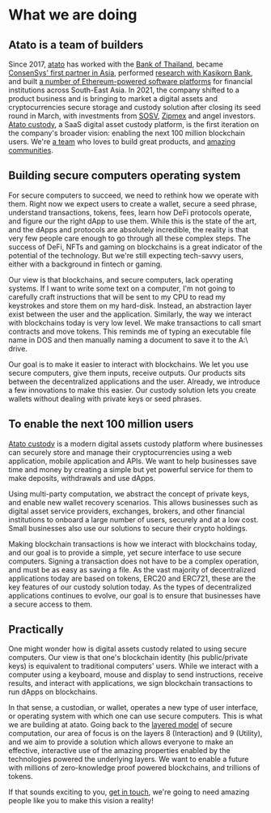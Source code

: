 # What we are doing

## Atato is a team of builders

Since 2017, [atato](https://www.atato.com) has worked with the [Bank of Thailand](https://t.sidekickopen01.com/s3t/c/5/f18dQhb0S7kF8cN81sW58NPmK2zGCwVN8Jbw_8QsRtKVnNz585vf_lTW16gGy-3NFTyN101?te=W3R5hFj4cm2zwW4mKLS-3ZVc6BW3K8Qcj4cKJQFW4fNk2Q43T4NRW3zdZsk43Q9hgW3QZmG63zdYS7W49Kwyr3T0p5DW3C7kwh3K9F3GW49KwFp1Gy-qYF4cJ2xwmMs11&si=8000000001379416&pi=87cb6d71-5f98-4b42-dfa0-2796306d4b39), became [ConsenSys' first partner in Asia](https://t.sidekickopen01.com/s3t/c/5/f18dQhb0S7kF8cN81sW58NPmK2zGCwVN8Jbw_8QsRtKVnNz585vf_lTW16gGy-3NFTyN101?te=W3R5hFj4cm2zwW3_SMDQ3yMjpkW41Y6TF4cSnrxW41RkwN3yLWKmW43SfG43z8ndpW3zhlTg1N4Km3W4fHRFD4rxjp-W1GFZjD3K78gNW49Q4C14cHYR5W4fHRGW3Kb2ZZW1Y-gFX1YZT4Bf1Vp8qH04&si=8000000001379416&pi=87cb6d71-5f98-4b42-dfa0-2796306d4b39), performed [research with Kasikorn Bank](https://t.sidekickopen01.com/s3t/c/5/f18dQhb0S7kF8cN81sW58NPmK2zGCwVN8Jbw_8QsRtKVnNz585vf_lTW16gGy-3NFTyN101?te=W3R5hFj4cm2zwW4mKLS-3zhrs0W43mZrX3_rgXdW43WJz_3F7xMDW41n__x4fGBqvw3zhs7S48T2&si=8000000001379416&pi=87cb6d71-5f98-4b42-dfa0-2796306d4b39), and built [a number of Ethereum-powered software platforms](https://t.sidekickopen01.com/s3t/c/5/f18dQhb0S7kF8cN81sW58NPmK2zGCwVN8Jbw_8QsRtKVnNz585vf_lTW16gGy-3NFTyN101?te=W3R5hFj4cm2zwW4mKLS-3zhrs0w43mZrX48S2&si=8000000001379416&pi=87cb6d71-5f98-4b42-dfa0-2796306d4b39) for financial institutions across South-East Asia. In 2021, the company shifted to a product business and is bringing to market a digital assets and cryptocurrencies secure storage and custody solution after closing its seed round in March, with investments from [SOSV](https://t.sidekickopen01.com/s3t/c/5/f18dQhb0S7kF8cN81sW58NPmK2zGCwVN8Jbw_8QsRtKVnNz585vf_lTW16gGy-3NFTyN101?te=W3R5hFj4cm2zwW4mKLS-3FcLfRW3F7xSc4cHYWQW43T4P349LjRTW3T6jkg3T1McJf4cNcKz04&si=8000000001379416&pi=87cb6d71-5f98-4b42-dfa0-2796306d4b39), [Zipmex](https://t.sidekickopen01.com/s3t/c/5/f18dQhb0S7kF8cN81sW58NPmK2zGCwVN8Jbw_8QsRtKVnNz585vf_lTW16gGy-3NFTyN101?te=W3R5hFj4cm2zwW4txy6J3KcbV9W43T4NQ3CcYkTf1GJtj304&si=8000000001379416&pi=87cb6d71-5f98-4b42-dfa0-2796306d4b39) and angel investors. [Atato custody](https://t.sidekickopen01.com/s3t/c/5/f18dQhb0S7kF8cN81sW58NPmK2zGCwVN8Jbw_8QsRtKVnNz585vf_lTW16gGy-3NFTyN101?te=W3R5hFj4cm2zwW4mKLS-3zhrs0W43mZrX3_rgLPW3zhsG33Fd-wlf43Ps_104&si=8000000001379416&pi=87cb6d71-5f98-4b42-dfa0-2796306d4b39), a SaaS digital asset custody platform, is the first iteration on the company's broader vision: enabling the next 100 million blockchain users. We're [a team](https://www.linkedin.com/company/atato/) who loves to build great products, and [amazing](https://www.meetup.com/Bangkok-Enterprise-Blockchain/) [communities](https://www.meetup.com/bkkblockchain/).

## Building secure computers operating system

For secure computers to succeed, we need to rethink how we operate with them. Right now we expect users to create a wallet, secure a seed phrase, understand transactions, tokens, fees, learn how DeFi protocols operate, and figure our the right dApp to use them. While this is the state of the art, and the dApps and protocols are absolutely incredible, the reality is that very few people care enough to go through all these complex steps. The success of DeFi, NFTs and gaming on blockchains is a great indicator of the potential of the technology. But we're still expecting tech-savvy users, either with a background in fintech or gaming.

Our view is that blockchains, and secure computers, lack operating systems. If I want to write some text on a computer, I'm not going to carefully craft instructions that will be sent to my CPU to read my keystrokes and store them on my hard-disk. Instead, an abstraction layer exist between the user and the application. Similarly, the way we interact with blockchains today is very low level. We make transactions to call smart contracts and move tokens. This reminds me of typing an executable file name in DOS and then manually naming a document to save it to the A:\ drive.

Our goal is to make it easier to interact with blockchains. We let you use secure computers, give them inputs, receive outputs. Our products sits between the decentralized applications and the user. Already, we introduce a few innovations to make this easier. Our custody solution lets you create wallets without dealing with private keys or seed phrases.

## To enable the next 100 million users

[Atato custody](https://www.atato.com/atato-custody/) is a modern digital assets custody platform where businesses can securely store and manage their cryptocurrencies using a web application, mobile application and APIs. We want to help businesses save time and money by creating a simple but yet powerful service for them to make deposits, withdrawals and use dApps.

Using multi-party computation, we abstract the concept of private keys, and enable new wallet recovery scenarios. This allows businesses such as digital asset service providers, exchanges, brokers, and other financial institutions to onboard a large number of users, securely and at a low cost. Small businesses also use our solutions to secure their crypto holdings.

Making blockchain transactions is how we interact with blockchains today, and our goal is to provide a simple, yet secure interface to use secure computers. Signing a transaction does not have to be a complex operation, and must be as easy as saving a file. As the vast majority of decentralized applications today are based on tokens, ERC20 and ERC721, these are the key features of our custody solution today. As the types of decentralized applications continues to evolve, our goal is to ensure that businesses have a secure access to them.

## Practically

One might wonder how is digital assets custody related to using secure computers. Our view is that one's blockchain identity \(his public/private keys\) is equivalent to traditional computers' users. While we interact with a computer using a keyboard, mouse and display to send instructions, receive results, and interact with applications, we sign blockchain transactions to run dApps on blockchains.

In that sense, a custodian, or wallet, operates a new type of user interface, or operating system with which one can use secure computers. This is what we are building at atato. Going back to the [layered model](how-we-will-solve-it.md#and-put-them-together) of secure computation, our area of focus is on the layers 8 \(Interaction\) and 9 \(Utility\), and we aim to provide a solution which allows everyone to make an effective, interactive use of the amazing properties enabled by the technologies powered the underlying layers. We want to enable a future with millions of zero-knowledge proof powered blockchains, and trillions of tokens.

If that sounds exciting to you, [get in touch](https://www.linkedin.com/in/glesaint/), we're going to need amazing people like you to make this vision a reality!



